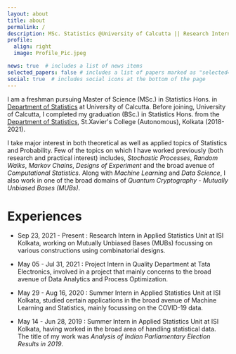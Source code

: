 ```yaml
---
layout: about
title: about
permalink: /
description: MSc. Statistics @University of Calcutta || Research Intern @ISI KOLKATA
profile:
  align: right
  image: Profile_Pic.jpeg

news: true  # includes a list of news items
selected_papers: false # includes a list of papers marked as "selected={true}"
social: true  # includes social icons at the bottom of the page
---
```


I am a freshman pursuing Master of Science (MSc.) in Statistics Hons. in [Department of Statistics](https://www.caluniv.ac.in/academic/Statistics.html) at University of Calcutta. Before joining, University of Calcutta, I completed my graduation (BSc.) in Statistics Hons. from the [Department of Statistics](https://www.sxccal.edu/b-sc-statistics-department/), St.Xavier's College (Autonomous), Kolkata (2018-2021).

I take major interest in both theoretical as well as applied topics of Statistics and Probability. Few of the topics on which I have worked previously (both research and practical interest) includes, *Stochastic Processes*, *Random Walks*, *Markov Chains*, *Designs of Experiment* and the broad avenue of *Computational Statistics*. Along with *Machine Learning* and *Data Science*, I also work in one of the broad domains of *Quantum Cryptography* - *Mutually Unbiased Bases (MUBs)*.

# Experiences

* Sep 23, 2021 - Present : Research Intern in Applied Statistics Unit at ISI Kolkata, working on Mutually Unbiased Bases (MUBs) focussing on various constructions using combinatorial designs.

* May 05 - Jul 31, 2021 : Project Intern in Quality Department at Tata Electronics, involved in a project that mainly concerns to the broad avenue of Data Analytics and Process Optimization.

* May 29 - Aug 16, 2020 : Summer Intern in Applied Statistics Unit at ISI Kolkata, studied certain applications in the broad avenue of Machine Learning and Statistics, mainly focussing on the COVID-19 data.

* May 14 - Jun 28, 2019 : Summer Intern in Applied Statistics Unit at ISI Kolkata, having worked in the broad area of handling statistical data. The title of my work was *Analysis of Indian Parliamentary Election Results in 2019*.

